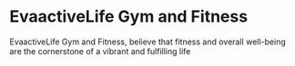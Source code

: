 # EvaactiveLife Gym and Fitness

EvaactiveLife Gym and Fitness, believe that fitness and overall well-being are the cornerstone of a
vibrant and fulfilling life
